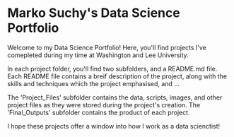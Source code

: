 # Marko Suchy's Data Science Portfolio
Welcome to my Data Science Portfolio! Here, you'll find projects I've comepleted during my time at Washington and Lee University. 



In each project folder, you'll find two subfolders, and a README.md file. Each README file contains a breif description of the project, along with the skills and techniques which the project emphasised, and ...

The 'Project_Files' subfolder contains the data, scripts, images, and other project files as they were stored during the project's creation. The 'Final_Outputs' subfolder contains the product of each project. 

I hope these projects offer a window into how I work as a data scienctist!
